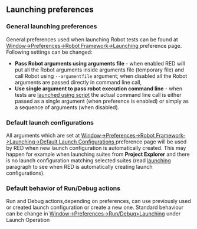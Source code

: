 ## Launching preferences

### General launching preferences

General preferences used when launching Robot tests can be found at [
Window-&gt;Preferences-&gt;Robot Framework-&gt;Launching
](javascript:executeCommand\('org.eclipse.ui.window.preferences\(preferencePageId=org.robotframework.ide.eclipse.main.plugin.preferences.launch\)'\))
preference page. Following settings can be changed:

  * **Pass Robot arguments using arguments file** \- when enabled RED will put all the Robot arguments inside arguments file (temporary file) and call Robot using `--argumentfile` argument; when disabled all the Robot arguments are passed directly in command line call, 
  * **Use single argument to pass robot execution command line** \- when tests are [launched using script](local_launch_scripting.html) the actual command line call is either passed as a single argument (when preference is enabled) or simply as a sequence of arguments (when disabled). 

### Default launch configurations

All arguments which are set at [ Window-&gt;Preferences-&gt;Robot
Framework-&gt;Launching-&gt;Default Launch Configurations
](javascript:executeCommand\('org.eclipse.ui.window.preferences\(preferencePageId=org.robotframework.ide.eclipse.main.plugin.preferences.launch\)'\))
preference page will be used by RED when new launch configuration is
automatically created. This may happen for example when launching suites from
**Project Explorer** and there is no launch configuration matching selected
suites (read [launching](ui_elements.html#launching) paragraph to see when RED
is automatically creating launch configurations).

### Default behavior of Run/Debug actions

Run and Debug actions,depending on preferences, can use previously used or
created launch configuration or create a new one. Standard behaviour can be
change in
[Window-&gt;Preferences-&gt;Run/Debug&gt;Launching](javascript:executeCommand\("org.eclipse.ui.window.preferences\(preferencePageId=org.eclipse.debug.ui.LaunchingPreferencePage\)"\))
under Launch Operation

